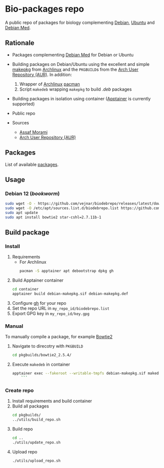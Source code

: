 # Bio-packages repo

A public repo of packages for biology complementing [Debian](https://www.debian.org), [Ubuntu](https://ubuntu.com) and [Debian Med](https://www.debian.org/devel/debian-med/).

## Rationale

* Packages complementing [Debian Med](https://www.debian.org/devel/debian-med/) for Debian or Ubuntu
* Building packages on Debian/Ubuntu using the excellent and simple [makepkg](https://gitlab.archlinux.org/pacman/pacman/blob/master/scripts/makepkg.sh.in) from [Archlinux](https://archlinux.org) and the `PKGBUILD`s from the [Arch User Repository (AUR)](https://aur.archlinux.org). In addition:
    1. Wrapper of [Archlinux](https://archlinux.org) [pacman](https://pacman.archlinux.page)
    2. Script `makedeb` wrapping `makepkg` to build *.deb* packages
* Building packages in isolation using container ([Apptainer](https://apptainer.org) is currently supported)
* Public repo

* Sources
    * [Assaf Morami](https://assafmo.github.io/2019/05/02/ppa-repo-hosted-on-github.html)
    * [Arch User Repository (AUR)](https://aur.archlinux.org)

## Packages

List of available [packages](pkgbuilds).

## Usage

### Debian 12 (*bookworm*)

```bash
sudo wget -O - https://github.com/vejnar/biodebrepo/releases/latest/download/key.gpg | gpg --dearmor -o /etc/apt/trusted.gpg.d/biodebrepo.gpg
sudo wget -O /etc/apt/sources.list.d/biodebrepo.list https://github.com/vejnar/biodebrepo/releases/latest/download/biodebrepo.list
sudo apt update
sudo apt install bowtie2 star-cshl=2.7.11b-1
```

## Build package

### Install

1. Requirements
    * For Archlinux
        ```bash
        pacman -S apptainer apt debootstrap dpkg gh
        ```
2. Build Apptainer container
    ```bash
    cd container
    apptainer build debian-makepkg.sif debian-makepkg.def
    ```
3. Configure [gh](https://cli.github.com) for your repo
4. Set the repo URL in `my_repo_id/biodebrepo.list`
5. Export GPG key in `my_repo_id/key.gpg`

### Manual

To manually compile a package, for example [Bowtie2](https://github.com/BenLangmead/bowtie2)
1. Navigate to direcotry with `PKGBUILD`
    ```bash
    cd pkgbuilds/bowtie2_2.5.4/
    ```
2. Execute `makedeb` in container
    ```bash
    apptainer exec --fakeroot --writable-tmpfs debian-makepkg.sif makedeb
        ```

### Create repo

1. Install requirements and build container
2. Build all packages
    ```bash
    cd pkgbuilds/
    ../utils/build_repo.sh
    ```
3. Build repo
    ```bash
    cd ..
    ./utils/update_repo.sh
    ```
3. Upload repo
    ```bash
    ./utils/upload_repo.sh
    ```
